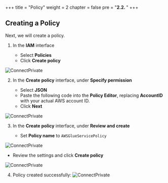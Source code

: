 +++
title = "Policy"
weight = 2
chapter = false
pre = "<b>2.2. </b>"
+++

## Creating a Policy

Next, we will create a policy.

1. In the **IAM** interface

   - Select **Policies**
   - Click **Create policy**

![ConnectPrivate](../../images/1/1.9.png)

2. In the **Create policy** interface, under **Specify permission**

   - Select **JSON**
   - Paste the following code into the **Policy Editor**, replacing **AccountID** with your actual AWS account ID.
   - Click **Next**

![ConnectPrivate](../../images/1/1.10.png)


3. In the **Create policy** interface, under **Review and create**

   - Set **Policy name** to `AWSGlueServicePolicy`

![ConnectPrivate](../../images/1/1.11.png)


   - Review the settings and click **Create policy**

![ConnectPrivate](../../images/1/1.12.png)


4. Policy created successfully:
![ConnectPrivate](../../images/1/1.13.png)

